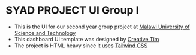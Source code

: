 # SYAD PROJECT UI Group I
- This is the UI for our second year group project at [Malawi University of Science and Technology](https://www.must.ac.mw)
- This dashboard UI template was designed by [Creative Tim](https://www.creative-tim.com)
- The project is HTML heavy since it uses [Tailwind CSS](https://tailwindcss.com)
